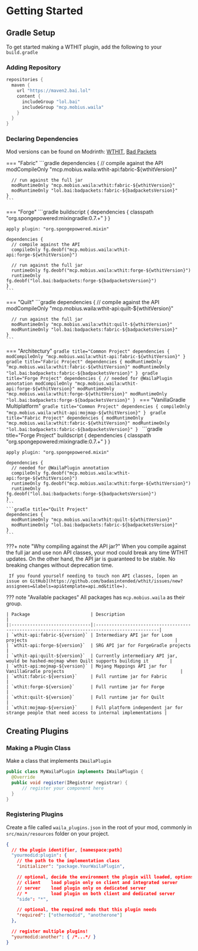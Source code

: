# Getting Started

## Gradle Setup
To get started making a WTHIT plugin, add the following to your `build.gradle`

### Adding Repository
```groovy
repositories {
  maven {
    url "https://maven2.bai.lol"
    content {
      includeGroup "lol.bai"
      includeGroup "mcp.mobius.waila"
    }
  }
}
```
    

### Declaring Dependencies
Mod versions can be found on Modrinth: [WTHIT](https://modrinth.com/mod/wthit/versions), [Bad Packets](https://modrinth.com/mod/badpackets/versions)

=== "Fabric"
    ```gradle
    dependencies {
      // compile against the API
      modCompileOnly "mcp.mobius.waila:wthit-api:fabric-${wthitVersion}"

      // run against the full jar
      modRuntimeOnly "mcp.mobius.waila:wthit:fabric-${wthitVersion}"
      modRuntimeOnly "lol.bai:badpackets:fabric-${badpacketsVersion}"
    }
    ```
=== "Forge"
    ```gradle 
    buildscript {
      dependencies {
        classpath "org.spongepowered:mixingradle:0.7.+"
      }
    }

    apply plugin: "org.spongepowered.mixin"
    
    dependencies {
      // compile against the API
      compileOnly fg.deobf("mcp.mobius.waila:wthit-api:forge-${wthitVersion}")

      // run against the full jar
      runtimeOnly fg.deobf("mcp.mobius.waila:wthit:forge-${wthitVersion}")
      runtimeOnly fg.deobf("lol.bai:badpackets:forge-${badpacketsVersion}")
    }
    ```
=== "Quilt"
    ```gradle
    dependencies {
      // compile against the API
      modCompileOnly "mcp.mobius.waila:wthit-api:quilt-${wthitVersion}"

      // run against the full jar
      modRuntimeOnly "mcp.mobius.waila:wthit:quilt-${wthitVersion}"
      modRuntimeOnly "lol.bai:badpackets:fabric-${badpacketsVersion}"
    }
    ```
=== "Architectury"
    ```gradle title="Common Project"
    dependencies {
      modCompileOnly "mcp.mobius.waila:wthit-api:fabric-${wthitVersion}"
    }
    ```
    ```gradle title="Fabric Project"
    dependencies {
      modRuntimeOnly "mcp.mobius.waila:wthit:fabric-${wthitVersion}"
      modRuntimeOnly "lol.bai:badpackets:fabric-${badpacketsVersion}"
    }
    ```
    ```gradle title="Forge Project"
    dependencies {
      // needed for @WailaPlugin annotation
      modCompileOnly "mcp.mobius.waila:wthit-api:forge-${wthitVersion}"
      modRuntimeOnly "mcp.mobius.waila:wthit:forge-${wthitVersion}"
      modRuntimeOnly "lol.bai:badpackets:forge-${badpacketsVersion}"
    }
    ```
=== "VanillaGradle Multiplatform"
    ```gradle title="Common Project"
    dependencies {
      compileOnly "mcp.mobius.waila:wthit-api:mojmap-${wthitVersion}"
    }
    ```
    ```gradle title="Fabric Project"
    dependencies {
      modRuntimeOnly "mcp.mobius.waila:wthit:fabric-${wthitVersion}"
      modRuntimeOnly "lol.bai:badpackets:fabric-${badpacketsVersion}"
    }
    ```
    ```gradle title="Forge Project"
    buildscript {
      dependencies {
        classpath "org.spongepowered:mixingradle:0.7.+"
      }
    }

    apply plugin: "org.spongepowered.mixin"
    
    dependencies {
      // needed for @WailaPlugin annotation
      compileOnly fg.deobf("mcp.mobius.waila:wthit-api:forge-${wthitVersion}")
      runtimeOnly fg.deobf("mcp.mobius.waila:wthit:forge-${wthitVersion}")
      runtimeOnly fg.deobf("lol.bai:badpackets:forge-${badpacketsVersion}")
    }
    ```
    ```gradle title="Quilt Project"
    dependencies {
      modRuntimeOnly "mcp.mobius.waila:wthit:quilt-${wthitVersion}"
      modRuntimeOnly "lol.bai:badpackets:fabric-${badpacketsVersion}"
    }
    ```

???+ note "Why compiling against the API jar?"
     When you compile against the full jar and use non API classes, your mod could break any time WTHIT updates.
     On the other hand, the API jar is guaranteed to be stable. No breaking changes without deprecation time.

     If you found yourself needing to touch non API classes, [open an issue on GitHub](https://github.com/badasintended/wthit/issues/new?assignees=&labels=api&template=api.md&title=).

??? note "Available packages"
    All packages has `mcp.mobius.waila` as their group.

    | Package                       | Description                                                                                   |
    |:------------------------------|:----------------------------------------------------------------------------------------------|
    | `wthit-api:fabric-${version}` | Intermediary API jar for Loom projects                                                        |
    | `wthit-api:forge-${version}`  | SRG API jar for ForgeGradle projects                                                          |
    | `wthit-api:quilt-${version}`  | Currently intermediary API jar, would be hashed-mojmap when Quilt supports building it        |
    | `wthit-api:mojmap-${version}` | Mojang Mappings API jar for VanillaGradle projects                                            |
    | `wthit:fabric-${version}`     | Full runtime jar for Fabric                                                                   |
    | `wthit:forge-${version}`      | Full runtime jar for Forge                                                                    |
    | `wthit:quilt-${version}`      | Full runtime jar for Quilt                                                                    |
    | `wthit:mojmap-${version}`     | Full platform independent jar for strange people that need access to internal implementations |
    

## Creating Plugins

### Making a Plugin Class
Make a class that implements `IWailaPlugin`
```java
public class MyWailaPlugin implements IWailaPlugin {
  @Override
  public void register(IRegistrar registrar) {
      // register your component here
  }
}
```


### Registering Plugins
Create a file called `waila_plugins.json` in the root of your mod, commonly in `src/main/resources` folder on your project.
```json
{
  // the plugin identifier, [namespace:path]
  "yourmodid:plugin": {
    // the path to the implementation class
    "initializer": "package.YourWailaPlugin",

    // optional, decide the environment the plugin will loaded, options:
    // client    load plugin only on client and integrated server
    // server    load plugin only on dedicated server
    // *         load plugin on both client and dedicated server
    "side": "*",

    // optional, the required mods that this plugin needs
    "required": ["othermodid", "anotherone"]
  },

  // register multiple plugins!
  "yourmodid:another": { /*...*/ }
}
```
